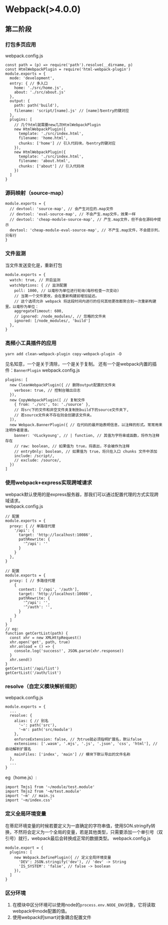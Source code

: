 # Webpack(>4.0.0)
## 第二阶段
### 打包多页应用
webpack.config.js
```
const path = (p) => require('path').resolve(__dirname, p)
const HtmlWebpackPlugin = require('html-webpack-plugin')
module.exports = {
  mode: 'development',
  entry: { // 多入口
    home: './src/home.js',
    about: './src/about.js'
  },
  output: {
    path: path('build'),
    filename: 'script/[name].js' // [name]与entry的键对应
  },
  plugins: [
    // 几个html就需要new几次HtmlWebpackPlugin
    new HtmlWebpackPlugin({
      template: './src/index.html',
      filename: 'home.html',
      chunks: ['home'] // 引入代码块，与entry的键对应
    }),
    new HtmlWebpackPlugin({
      template: './src/index.html',
      filename: 'about.html',
      chunks: ['about'] // 引入代码块
    })
  ]
}
```
### 源码映射（source-map）
```
module.exports = {
  // devtool: 'source-map', // 会产生对应的.map文件
  // devtool: 'eval-source-map', // 不会产生.map文件，效果一样
  // devtool: 'cheap-module-source-map', // 产生.map文件，但不会在源码中提示
  devtool: 'cheap-module-eval-source-map', // 不产生.map文件，不会提示列，只有行
}
```
### 文件监测
当文件发送变化是，重新打包
```
module.exports = {
  watch: true, // 开启监测
  watchOptions: { // 监测配置
    poll: 1000, // 以毫秒为单位进行轮询(每秒检查一次变动)
    // 当第一个文件更改，会在重新构建前增加延迟。
    // 这个选项允许 webpack 将这段时间内进行的任何其他更改都聚合到一次重新构建里。以毫秒为单位：
    aggregateTimeout: 600,
    // ignored: /node_modules/, // 忽略的文件夹
    ignored: [/node_modules/, 'build']
  },
}
```
### 高频小工具插件的应用
```
yarn add clean-webpack-plugin copy-webpack-plugin -D
```
见名知意，一个是关于清除，一个是关于复制。  还有一个是webpack内置的插件：```BannerPlugin```
webpack.config.js
```
plugins: [
  new CleanWebpackPlugin({ // 删除output配置的文件夹
    verbose: true, // 控制台输出日志
  }),
  new CopyWebpackPlugin([ // 复制文件
    { from: './src', to: './source' }, 
    // 将src下的文件和非空文件夹复制到build下的source文件夹下,
    // 若source文件夹不存在则会创建该文件夹。
  ]),
  new Webpack.BannerPlugin({ // 在代码的最开始表明信息，以注释的形式。常常用来注明作者是谁。
    banner: '©Luckyoung', // | function, // 其值为字符串或函数，将作为注释存在
    // raw: boolean, // 如果值为 true，将直出，不会被作为注释
    // entryOnly: boolean, // 如果值为 true，将只在入口 chunks 文件中添加
    include: /script/,
    // exclude: /source/,
  })
]
```
### 使用webpack+express实现跨域请求
webpack默认使用的是express服务器，那我们可以通过配置代理的方式实现跨域请求。  
webpack.config.js
```
// 配置
module.exports = {
  proxy: { // 单路径代理
    '/api': {
      target: 'http://localhost:10086',
      pathRewrite: {
        '^/api': ''
      }
    }
  },
}
```
```
// 配置
module.exports = {
  proxy: [ // 多路径代理
    {
      context: ['/api', '/auth'],
      target: 'http://localhost:10086',
      pathRewrite: {
        '^/api': '',
        '^/auth': '',
      }
    }
  ]
}
// eg:
function getCertList(path) {
  const xhr = new XMLHttpRequest()
  xhr.open('get', path, true)
  xhr.onload = () => {
    console.log('success!', JSON.parse(xhr.response))
  }
  xhr.send()
}
getCertList('/api/list')
getCertList('/auth/list')
```
### resolve（自定义模块解析规则）
webpack.config.js
```
module.exports = {
  ...
  resolve: {
    alias: { // 别名
      '~': path('src'),
      '~m': path('src/module')
    },
    enforceExtension: false, // 为true就必须指明扩展名，默认false
    extensions: ['.wasm', '.mjs', '.js', '.json', 'css', 'html'], // 自动解析扩展名
    mainFiles: ['index', 'main'] // 模块下默认导出的文件名称
  },
  ...
}
```
eg（home.js）:
```
import Tmjs1 from '~/module/test.module'
import Tmjs2 from '~m/test.module'
import '~m' // main.js
import '~m/index.css'
```
### 定义全局环境变量
在蒂尼环境变量的时候若要定义为一直确定的字符串值，使用SON.stringify转换，不然将会定义为一个全局的变量，若是其他类型，只需要添加一个单引号（双引号）就行，webpack最后会转换成正常的数据类型。
webpack.config.js
```
module.export = {
  plugins: [
    new Webpack.DefinePlugin({ // 定义全局环境变量
      'DEV': JSON.stringify('dev'), // 'dev' -> String
      'IS_SYSTEM': 'false', // false -> boolean
    }),
  ]
}
```
### 区分环境
1. 在模块中区分环境可以使用node的```process.env.NODE_ENV```对象，它将读取webpack中mode配置的值。
2. 使用webpack的smart对象耦合配置文件
